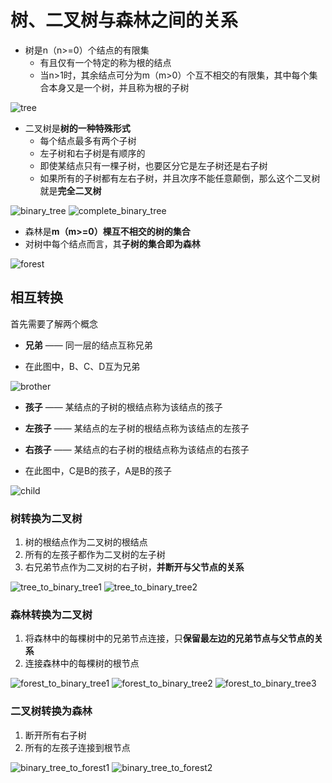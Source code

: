 # 树、二叉树与森林之间的关系

- 树是n（n>=0）个结点的有限集
  - 有且仅有一个特定的称为根的结点
  - 当n>1时，其余结点可分为m（m>0）个互不相交的有限集，其中每个集合本身又是一个树，并且称为根的子树

![tree](imgs/tree.png)

- 二叉树是**树的一种特殊形式**
  - 每个结点最多有两个子树
  - 左子树和右子树是有顺序的
  - 即使某结点只有一棵子树，也要区分它是左子树还是右子树
  - 如果所有的子树都有左右子树，并且次序不能任意颠倒，那么这个二叉树就是**完全二叉树**

![binary_tree](imgs/binary_tree.png)
![complete_binary_tree](imgs/complete_binary_tree.png)

- 森林是**m（m>=0）棵互不相交的树的集合**
 - 对树中每个结点而言，其**子树的集合即为森林**

![forest](imgs/forest.png)

## 相互转换

首先需要了解两个概念

- **兄弟** —— 同一层的结点互称兄弟

 - 在此图中，B、C、D互为兄弟

![brother](imgs/brother.png)


- **孩子** —— 某结点的子树的根结点称为该结点的孩子
 - **左孩子** —— 某结点的左子树的根结点称为该结点的左孩子
 - **右孩子** —— 某结点的右子树的根结点称为该结点的右孩子

- 在此图中，C是B的孩子，A是B的孩子

![child](imgs/child.png)

### 树转换为二叉树

1. 树的根结点作为二叉树的根结点
2. 所有的左孩子都作为二叉树的左子树
3. 右兄弟节点作为二叉树的右子树，**并断开与父节点的关系**

![tree_to_binary_tree1](imgs/tree_to_binary_tree1.png)
![tree_to_binary_tree2](imgs/tree_to_binary_tree2.png)

### 森林转换为二叉树

1. 将森林中的每棵树中的兄弟节点连接，只**保留最左边的兄弟节点与父节点的关系**
2. 连接森林中的每棵树的根节点

![forest_to_binary_tree1](imgs/forest_to_binary_tree1.png)
![forest_to_binary_tree2](imgs/forest_to_binary_tree2.png)
![forest_to_binary_tree3](imgs/forest_to_binary_tree3.png)

### 二叉树转换为森林

1. 断开所有右子树
2. 所有的左孩子连接到根节点

![binary_tree_to_forest1](imgs/binary_tree_to_forest1.png)
![binary_tree_to_forest2](imgs/binary_tree_to_forest2.png)